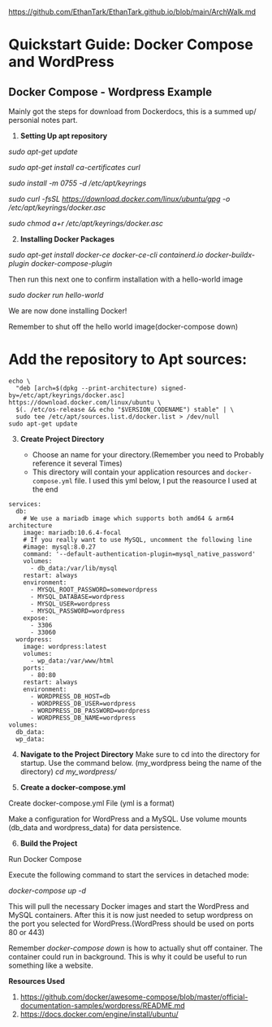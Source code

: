 https://github.com/EthanTark/EthanTark.github.io/blob/main/ArchWalk.md
# Quickstart Guide: Docker Compose and WordPress

## Docker Compose - Wordpress Example

Mainly got the steps for download from Dockerdocs, this is a summed up/ personial notes part.
1. **Setting Up apt repository**

*sudo apt-get update*

*sudo apt-get install ca-certificates curl*

*sudo install -m 0755 -d /etc/apt/keyrings*

*sudo curl -fsSL https://download.docker.com/linux/ubuntu/gpg -o /etc/apt/keyrings/docker.asc*

*sudo chmod a+r /etc/apt/keyrings/docker.asc*

2. **Installing Docker Packages**
   
*sudo apt-get install docker-ce docker-ce-cli containerd.io docker-buildx-plugin docker-compose-plugin*

Then run this next one to confirm installation with a hello-world image

*sudo docker run hello-world*

We are now done installing Docker! 

Remember to shut off the hello world image(docker-compose down)
# Add the repository to Apt sources:
```
echo \
  "deb [arch=$(dpkg --print-architecture) signed-by=/etc/apt/keyrings/docker.asc] https://download.docker.com/linux/ubuntu \
  $(. /etc/os-release && echo "$VERSION_CODENAME") stable" | \
  sudo tee /etc/apt/sources.list.d/docker.list > /dev/null
sudo apt-get update
```
3. **Create Project Directory**

   - Choose an name for your directory.(Remember you need to Probably reference it several Times)
   - This directory will contain your application resources and `docker-compose.yml` file.
  I used this yml below, I put the reasource I used at the end
```
services:
  db:
    # We use a mariadb image which supports both amd64 & arm64 architecture
    image: mariadb:10.6.4-focal
    # If you really want to use MySQL, uncomment the following line
    #image: mysql:8.0.27
    command: '--default-authentication-plugin=mysql_native_password'
    volumes:
      - db_data:/var/lib/mysql
    restart: always
    environment:
      - MYSQL_ROOT_PASSWORD=somewordpress
      - MYSQL_DATABASE=wordpress
      - MYSQL_USER=wordpress
      - MYSQL_PASSWORD=wordpress
    expose:
      - 3306
      - 33060
  wordpress:
    image: wordpress:latest
    volumes:
      - wp_data:/var/www/html
    ports:
      - 80:80
    restart: always
    environment:
      - WORDPRESS_DB_HOST=db
      - WORDPRESS_DB_USER=wordpress
      - WORDPRESS_DB_PASSWORD=wordpress
      - WORDPRESS_DB_NAME=wordpress
volumes:
  db_data:
  wp_data:
  ```

4. **Navigate to the Project Directory**
 Make sure to cd into the directory for startup. Use the command below. (my_wordpress being the name of the directory)
   *cd my_wordpress/*

5. **Create a docker-compose.yml**

Create docker-compose.yml File (yml is a format)

Make a configuration for WordPress and a MySQL.
Use volume mounts (db_data and wordpress_data) for data persistence.

6. **Build the Project**

Run Docker Compose

Execute the following command to start the services in detached mode:

*docker-compose up -d*

This will pull the necessary Docker images and start the WordPress and MySQL containers.
After this it is now just needed to setup wordpress on the port you selected for WordPress.(WordPress should be used on ports 80 or 443)

Remember *docker-compose down* is how to actually shut off container. The container could run in background. This is why it could be useful to run something like a website.

**Resources Used**
1. https://github.com/docker/awesome-compose/blob/master/official-documentation-samples/wordpress/README.md
2. https://docs.docker.com/engine/install/ubuntu/
